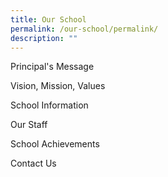 ```yaml
---
title: Our School
permalink: /our-school/permalink/
description: ""
---
```

Principal's Message

Vision, Mission, Values

School Information

Our Staff

School Achievements

Contact Us